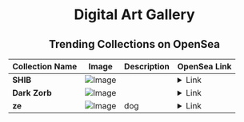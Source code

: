 <div align="center">

# Digital Art Gallery

## Trending Collections on OpenSea

| Collection Name                       | Image                                                                                     | Description                       | OpenSea Link                                                                                          |
|---------------------------------------|-------------------------------------------------------------------------------------------|-----------------------------------|--------------------------------------------------------------------------------------------------------|
| **SHIB** | ![Image](https://i.seadn.io/s/raw/files/2d2a76d9e3d954c4529c61c83cd22f5d.png?w=500&auto=format?w=200&auto=format) |  | <details><summary>Link</summary>[SHIB](https://opensea.io/collection/shib-79)</details> |
| **Dark Ζоrb** | ![Image](https://i.seadn.io/s/raw/files/925f3f2cb61e18fe19e6b8db6e794973.webp?w=500&auto=format?w=200&auto=format) |  | <details><summary>Link</summary>[Dark Ζоrb](https://opensea.io/collection/dark-zorb-52)</details> |
| **ze** | ![Image](https://i.seadn.io/s/raw/files/fbaad079f6b1eb81b0bbf33548e792e4.png?w=500&auto=format?w=200&auto=format) | dog | <details><summary>Link</summary>[ze](https://opensea.io/collection/ze-11)</details> |

</div>